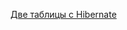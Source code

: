 [Две таблицы с Hibernate](https://github.com/netology-code/jd-homeworks/tree/master/hibernate/task2#задача-две-таблицы-с-hibernate-задача-со-звёздочкой)
